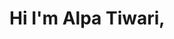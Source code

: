 # Hi I'm Alpa Tiwari,
<!---
Alpatiwari/Alpatiwari is a ✨ special ✨ repository because its `README.md` (this file) appears on your GitHub profile.
You can click the Preview link to take a look at your changes.
--->
